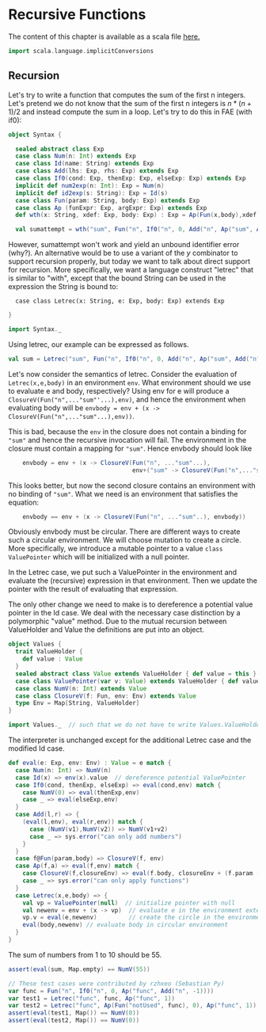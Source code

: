 # Recursive Functions

The content of this chapter is available as a scala file [here.](./recursive-functions.scala)

```scala mdoc:invisible
import scala.language.implicitConversions
```

## Recursion

Let's try to write a function that computes the sum of the first n integers. Let's pretend we do not know that the sum of the
first n integers is $n*(n+1)/2$ and instead compute the sum in a loop. Let's try to do this in FAE (with if0):

```scala
object Syntax {
```

```scala mdoc:silent
  sealed abstract class Exp
  case class Num(n: Int) extends Exp
  case class Id(name: String) extends Exp
  case class Add(lhs: Exp, rhs: Exp) extends Exp
  case class If0(cond: Exp, thenExp: Exp, elseExp: Exp) extends Exp
  implicit def num2exp(n: Int): Exp = Num(n)
  implicit def id2exp(s: String): Exp = Id(s)
  case class Fun(param: String, body: Exp) extends Exp
  case class Ap (funExpr: Exp, argExpr: Exp) extends Exp
  def wth(x: String, xdef: Exp, body: Exp) : Exp = Ap(Fun(x,body),xdef)

  val sumattempt = wth("sum", Fun("n", If0("n", 0, Add("n", Ap("sum", Add("n",-1))))), Ap("sum", 10))
```

  However, sumattempt won't work and yield an unbound identifier error (why?). An alternative would be to use a variant of the
  _y_ combinator to support recursion properly, but today we want to talk about direct support for recursion. More specifically,
  we want a language construct "letrec" that is similar to "with",  except that the bound String can be used in the expression
  the String is bound to:

```scala:silent
  case class Letrec(x: String, e: Exp, body: Exp) extends Exp
```

```scala
}
```

```scala mdoc
import Syntax._
```

Using letrec, our example can be expressed as follows.

```scala mdoc:silent
val sum = Letrec("sum", Fun("n", If0("n", 0, Add("n", Ap("sum", Add("n",-1))))), Ap("sum", 10))
```

Let's now consider the semantics of letrec. Consider the evaluation of ``Letrec(x,e,body)`` in an environment ``env``.
What environment should we use to evaluate e and body, respectively? Using env for e will produce a ``ClosureV(Fun("n",..."sum"'...),env)``,
and hence the environment when evaluating body will be ``envbody = env + (x -> ClosureV(Fun("n",..."sum"...),env))``.

This is bad, because the ``env`` in the closure does not contain a binding for ``"sum"`` and hence the recursive invocation will fail.
The environment in the closure must contain a mapping for ``"sum"``. Hence envbody should look like

```scala
    envbody = env + (x -> ClosureV(Fun("n", ..."sum"...),
                                   env+("sum" -> ClosureV(Fun("n",..."sum"...),env)))
```
This looks better, but now the second closure contains an environment with no binding of ``"sum"``. What we need is an environment
that satisfies the equation:

```scala
    envbody == env + (x -> ClosureV(Fun("n", ..."sum"..), envbody))
```

Obviously envbody must be circular. There are different ways to create such a circular environment. We will choose mutation to create
a circle. More specifically, we introduce a mutable pointer to a value ``class ValuePointer`` which will be initialized with a null pointer.

In the Letrec case, we put such a ValuePointer in the environment and evaluate the (recursive) expression in that environment.
Then we update the pointer with the result of evaluating that expression.

The only other change we need to make is to dereference a potential value pointer in the Id case. We deal with the necessary case
distinction by a polymorphic "value" method.
Due to the mutual recursion between ValueHolder and Value the definitions are put into an object.

```scala mdoc
object Values {
  trait ValueHolder {
    def value : Value
  }
  sealed abstract class Value extends ValueHolder { def value = this }
  case class ValuePointer(var v: Value) extends ValueHolder { def value = v }
  case class NumV(n: Int) extends Value
  case class ClosureV(f: Fun, env: Env) extends Value
  type Env = Map[String, ValueHolder]
}

import Values._  // such that we do not have to write Values.ValueHolder etc.
```


The interpreter is unchanged except for the additional Letrec case and the modified Id case.

```scala mdoc
def eval(e: Exp, env: Env) : Value = e match {
  case Num(n: Int) => NumV(n)
  case Id(x) => env(x).value  // dereference potential ValuePointer
  case If0(cond, thenExp, elseExp) => eval(cond,env) match {
    case NumV(0) => eval(thenExp,env)
    case _ => eval(elseExp,env)
  }
  case Add(l,r) => {
    (eval(l,env), eval(r,env)) match {
      case (NumV(v1),NumV(v2)) => NumV(v1+v2)
      case _ => sys.error("can only add numbers")
    }
  }
  case f@Fun(param,body) => ClosureV(f, env)
  case Ap(f,a) => eval(f,env) match {
    case ClosureV(f,closureEnv) => eval(f.body, closureEnv + (f.param -> eval(a,env)))
    case _ => sys.error("can only apply functions")
  }
  case Letrec(x,e,body) => {
    val vp = ValuePointer(null)  // initialize pointer with null
    val newenv = env + (x -> vp)  // evaluate e in the environment extended with the placeholder
    vp.v = eval(e,newenv)         // create the circle in the environment
    eval(body,newenv) // evaluate body in circular environment
  }
}
```

The sum of numbers from 1 to 10 should be 55.

```scala mdoc
assert(eval(sum, Map.empty) == NumV(55))

// These test cases were contributed by rzhxeo (Sebastian Py)
var func = Fun("n", If0("n", 0, Ap("func", Add("n", -1))))
var test1 = Letrec("func", func, Ap("func", 1))
var test2 = Letrec("func", Ap(Fun("notUsed", func), 0), Ap("func", 1))
assert(eval(test1, Map()) == NumV(0))
assert(eval(test2, Map()) == NumV(0))
```
